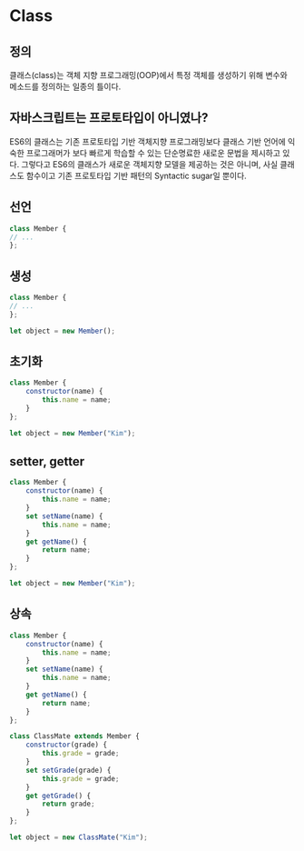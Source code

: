 # Class

## 정의
클래스(class)는 객체 지향 프로그래밍(OOP)에서 특정 객체를 생성하기 위해 변수와 메소드를 정의하는 일종의 틀이다.

## 자바스크립트는 프로토타입이 아니였나?
ES6의 클래스는 기존 프로토타입 기반 객체지향 프로그래밍보다 클래스 기반 언어에 익숙한 프로그래머가 보다 빠르게 학습할 수 있는 단순명료한 새로운 문법을 제시하고 있다. 그렇다고 ES6의 클래스가 새로운 객체지향 모델을 제공하는 것은 아니며, 사실 클래스도 함수이고 기존 프로토타입 기반 패턴의 Syntactic sugar일 뿐이다.

## 선언
```javascript
class Member {
// ...
};
```

## 생성
```javascript
class Member {
// ...
};

let object = new Member();
```

## 초기화
```javascript
class Member {
    constructor(name) {
        this.name = name;
    }
};

let object = new Member("Kim");
```

## setter, getter
```javascript
class Member {
    constructor(name) {
        this.name = name;
    }
    set setName(name) {
        this.name = name;
    }
    get getName() {
        return name;
    }
};

let object = new Member("Kim");
```

## 상속
```javascript
class Member {
    constructor(name) {
        this.name = name;
    }
    set setName(name) {
        this.name = name;
    }
    get getName() {
        return name;
    }
};

class ClassMate extends Member {
    constructor(grade) {
        this.grade = grade;
    }
    set setGrade(grade) {
        this.grade = grade;
    }
    get getGrade() {
        return grade;
    }
};

let object = new ClassMate("Kim");
```